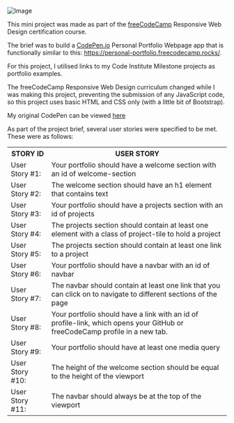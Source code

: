 ![Image]()

This mini project was made as part of the [freeCodeCamp](https://www.freecodecamp.org/learn/) Responsive Web Design certification course. 

The brief was to build a [CodePen.io](codepen.io) Personal Portfolio Webpage app that is functionally similar to this: https://personal-portfolio.freecodecamp.rocks/.

For this project, I utilised links to my Code Institute Milestone projects as portfolio examples. 

The freeCodeCamp Responsive Web Design curriculum changed while I was making this project, preventing the submission of any JavaScript code, so this project uses basic HTML and CSS only (with a little bit of Bootstrap).

My original CodePen can be viewed [here](https://codepen.io/nickchapman1988/pen/gOvwROy)

As part of the project brief, several user stories were specified to be met. These were as follows:

<table>
    <tr>
    <th>STORY ID</th>
    <th>USER STORY</th>
    </tr>
    <tr>
    <td>User Story #1:</td>
    <td>Your portfolio should have a welcome section with an id of welcome-section</td>
    </tr>
    <tr>
    <td>User Story #2:</td>
    <td> The welcome section should have an h1 element that contains text</td>
    </tr>
    <tr>
    <td>User Story #3:</td>
    <td>Your portfolio should have a projects section with an id of projects</td>
    </tr>
    <tr>
    <td>User Story #4:</td>
    <td>The projects section should contain at least one element with a class of project-tile to hold a project</td>
    </tr>
    <tr>
    <td>User Story #5:</td>
    <td>The projects section should contain at least one link to a project</td>
    </tr>
    <tr>
    <td>User Story #6:</td>
    <td>Your portfolio should have a navbar with an id of navbar</td>
    </tr>
    <tr>
    <td>User Story #7:</td>
    <td>The navbar should contain at least one link that you can click on to navigate to different sections of the page</td>
    </tr>
    <tr>
    <td>User Story #8:</td>
    <td>Your portfolio should have a link with an id of profile-link, which opens your GitHub or freeCodeCamp profile in a new tab</code>.</td>
    </tr>
    <tr>
    <td>User Story #9:</td>
    <td>Your portfolio should have at least one media query</td>
    </tr>
    <tr>
    <td>User Story #10:</td>
    <td>The height of the welcome section should be equal to the height of the viewport</td>
    </tr>
    <tr>
    <td>User Story #11:</td>
    <td>The navbar should always be at the top of the viewport</td>
    </tr>
</table> 